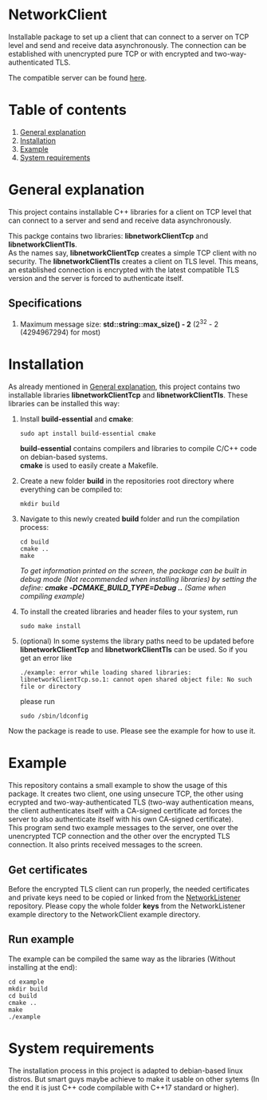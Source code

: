 # NetworkClient

Installable package to set up a client that can connect to a server on TCP level and send and receive data asynchronously. The connection can be established with unencrypted pure TCP or with encrypted and two-way-authenticated TLS.

The compatible server can be found [here](https://github.com/nilshenrich/NetworkListener).

# Table of contents

1. [General explanation](#general-explanation)
1. [Installation](#installation)
1. [Example](#example)
1. [System requirements](#system-requirements)

# General explanation

This project contains installable C++ libraries for a client on TCP level that can connect to a server and send and receive data asynchronously.

This packge contains two libraries: **libnetworkClientTcp** and **libnetworkClientTls**.\
As the names say, **libnetworkClientTcp** creates a simple TCP client with no security. The **libnetworkClientTls** creates a client on TLS level. This means, an established connection is encrypted with the latest compatible TLS version and the server is forced to authenticate itself.

## Specifications

1. Maximum message size:  **std::string::max_size() - 2** (2<sup>32</sup> - 2 (4294967294) for most)

# Installation

As already mentioned in [General explanation](#general-explanation), this project contains two installable libraries **libnetworkClientTcp** and **libnetworkClientTls**. These libraries can be installed this way:

1. Install **build-essential** and **cmake**:
    ```console
    sudo apt install build-essential cmake
    ```
    **build-essential** contains compilers and libraries to compile C/C++ code on debian-based systems.\
    **cmake** is used to easily create a Makefile.

1. Create a new folder **build** in the repositories root directory where everything can be compiled to:
    ```console
    mkdir build
    ```

1. Navigate to this newly created **build** folder and run the compilation process:
    ```console
    cd build
    cmake ..
    make
    ```
    *To get information printed on the screen, the package can be built in debug mode (Not recommended when installing libraries) by setting the define: __cmake&#160;&#x2011;DCMAKE_BUILD_TYPE=Debug&#160;..__ (Same when compiling example)*

1. To install the created libraries and header files to your system, run
    ```console
    sudo make install
    ```

1. (optional) In some systems the library paths need to be updated before **libnetworkClientTcp** and **libnetworkClientTls** can be used. So if you get an error like
    ```
    ./example: error while loading shared libraries: libnetworkClientTcp.so.1: cannot open shared object file: No such file or directory
    ```
    please run
    ```console
    sudo /sbin/ldconfig
    ```

Now the package is reade to use. Please see the example for how to use it.

# Example

This repository contains a small example to show the usage of this package. It creates two client, one using unsecure TCP, the other using ecrypted and two-way-authenticated TLS (two-way authentication means, the client authenticates itself with a CA-signed certificate ad forces the server to also authenticate itself with his own CA-signed certificate).\
This program send two example messages to the server, one over the unencrypted TCP connection and the other over the encrypted TLS connection. It also prints received messages to the screen.

## Get certificates

Before the encrypted TLS client can run properly, the needed certificates and private keys need to be copied or linked from the [NetworkListener](https://github.com/nilshenrich/NetworkListener) repository. Please copy the whole folder **keys** from the NetworkListener example directory to the NetworkClient example directory.

## Run example

The example can be compiled the same way as the libraries (Without installing at the end):
```console
cd example
mkdir build
cd build
cmake ..
make
./example
```

# System requirements

The installation process in this project is adapted to debian-based linux distros. But smart guys maybe achieve to make it usable on other sytems (In the end it is just C++ code compilable with C++17 standard or higher).
